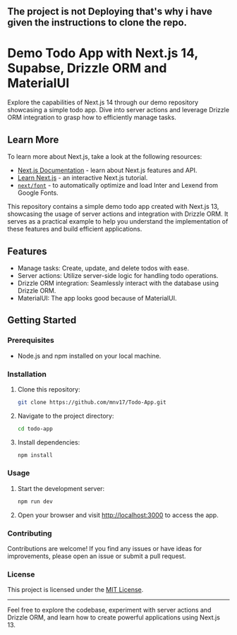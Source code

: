 ## The project is not Deploying that's why i have given the instructions to clone the repo.

# Demo Todo App with Next.js 14, Supabse, Drizzle ORM and MaterialUI

Explore the capabilities of Next.js 14 through our demo repository showcasing a
simple todo app. Dive into server actions and leverage Drizzle ORM integration
to grasp how to efficiently manage tasks.

## Learn More

To learn more about Next.js, take a look at the following resources:

- [Next.js Documentation](https://nextjs.org/docs) - learn about Next.js
  features and API.
- [Learn Next.js](https://nextjs.org/learn) - an interactive Next.js tutorial.
- [`next/font`](https://nextjs.org/docs/basic-features/font-optimization) - to
  automatically optimize and load Inter and Lexend from Google Fonts.

This repository contains a simple demo todo app created with Next.js 13,
showcasing the usage of server actions and integration with Drizzle ORM. It
serves as a practical example to help you understand the implementation of these
features and build efficient applications.

## Features

- Manage tasks: Create, update, and delete todos with ease.
- Server actions: Utilize server-side logic for handling todo operations.
- Drizzle ORM integration: Seamlessly interact with the database using Drizzle
  ORM.
- MaterialUI: The app looks good because of MaterialUI.

## Getting Started

### Prerequisites

- Node.js and npm installed on your local machine.

### Installation

1. Clone this repository:

   ```bash
   git clone https://github.com/mnv17/Todo-App.git
   ```

2. Navigate to the project directory:

   ```bash
   cd todo-app
   ```

3. Install dependencies:
   ```bash
   npm install
   ```

### Usage

1. Start the development server:

   ```bash
   npm run dev
   ```

2. Open your browser and visit [http://localhost:3000](http://localhost:3000) to
   access the app.

### Contributing

Contributions are welcome! If you find any issues or have ideas for
improvements, please open an issue or submit a pull request.

### License

This project is licensed under the [MIT License](LICENSE).

---

Feel free to explore the codebase, experiment with server actions and Drizzle
ORM, and learn how to create powerful applications using Next.js 13.
